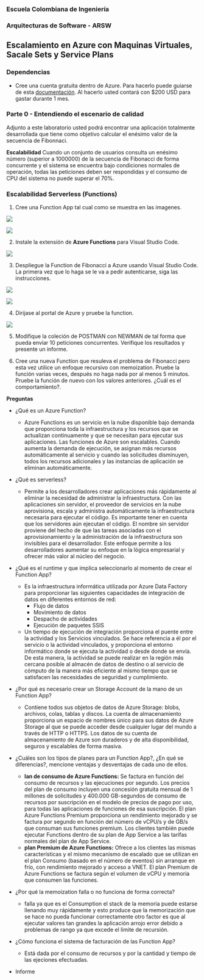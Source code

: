 ### Escuela Colombiana de Ingeniería
### Arquitecturas de Software - ARSW

## Escalamiento en Azure con Maquinas Virtuales, Sacale Sets y Service Plans

### Dependencias
* Cree una cuenta gratuita dentro de Azure. Para hacerlo puede guiarse de esta [documentación](https://azure.microsoft.com/en-us/free/search/?&ef_id=Cj0KCQiA2ITuBRDkARIsAMK9Q7MuvuTqIfK15LWfaM7bLL_QsBbC5XhJJezUbcfx-qAnfPjH568chTMaAkAsEALw_wcB:G:s&OCID=AID2000068_SEM_alOkB9ZE&MarinID=alOkB9ZE_368060503322_%2Bazure_b_c__79187603991_kwd-23159435208&lnkd=Google_Azure_Brand&dclid=CjgKEAiA2ITuBRDchty8lqPlzS4SJAC3x4k1mAxU7XNhWdOSESfffUnMNjLWcAIuikQnj3C4U8xRG_D_BwE). Al hacerlo usted contará con $200 USD para gastar durante 1 mes.

### Parte 0 - Entendiendo el escenario de calidad

Adjunto a este laboratorio usted podrá encontrar una aplicación totalmente desarrollada que tiene como objetivo calcular el enésimo valor de la secuencia de Fibonnaci.

**Escalabilidad**
Cuando un conjunto de usuarios consulta un enésimo número (superior a 1000000) de la secuencia de Fibonacci de forma concurrente y el sistema se encuentra bajo condiciones normales de operación, todas las peticiones deben ser respondidas y el consumo de CPU del sistema no puede superar el 70%.

### Escalabilidad Serverless (Functions)

1. Cree una Function App tal cual como se muestra en las  imagenes.

![](images/part3/part3-function-config.png)

![](images/part3/part3-function-configii.png)

2. Instale la extensión de **Azure Functions** para Visual Studio Code.

![](images/part3/part3-install-extension.png)

3. Despliegue la Function de Fibonacci a Azure usando Visual Studio Code. La primera vez que lo haga se le va a pedir autenticarse, siga las instrucciones.

![](images/part3/part3-deploy-function-1.png)

![](images/part3/part3-deploy-function-2.png)

4. Dirijase al portal de Azure y pruebe la function.

![](images/part3/part3-test-function.png)

5. Modifique la coleción de POSTMAN con NEWMAN de tal forma que pueda enviar 10 peticiones concurrentes. Verifique los resultados y presente un informe.

6. Cree una nueva Function que resuleva el problema de Fibonacci pero esta vez utilice un enfoque recursivo con memoization. Pruebe la función varias veces, después no haga nada por al menos 5 minutos. Pruebe la función de nuevo con los valores anteriores. ¿Cuál es el comportamiento?.

**Preguntas**

* ¿Qué es un Azure Function?

   - Azure Functions es un servicio en la nube disponible bajo demanda que proporciona toda la infraestructura y los recursos que se actualizan continuamente y que se necesitan para ejecutar sus aplicaciones. Las funciones de Azure son escalables. Cuando aumenta la demanda de ejecución, se asignan más recursos automáticamente al servicio y cuando las solicitudes disminuyen, todos los recursos adicionales y las instancias de aplicación se eliminan automáticamente.

* ¿Qué es serverless?

  - Permite a los desarrolladores crear aplicaciones más rápidamente al eliminar la necesidad de administrar la infraestructura. Con las aplicaciones sin servidor, el proveedor de servicios en la nube aprovisiona, escala y administra automáticamente la infraestructura necesaria para ejecutar el código.  Es importante tener en cuenta que los servidores aún ejecutan el código. El nombre sin servidor proviene del hecho de que las tareas asociadas con el aprovisionamiento y la administración de la infraestructura son invisibles para el desarrollador. Este enfoque permite a los desarrolladores aumentar su enfoque en la lógica empresarial y ofrecer más valor al núcleo del negocio.
  
  
* ¿Qué es el runtime y que implica seleccionarlo al momento de crear el Function App?
  
   - Es la infraestructura informática utilizada por Azure Data Factory para proporcionar las siguientes capacidades de integración de datos en diferentes entornos de red:
      - Flujo de datos
      - Movimiento de datos 
      - Despacho de actividades 
      - Ejecución de paquetes SSIS
   - Un tiempo de ejecución de integración proporciona el puente entre la actividad y los Servicios vinculados. Se hace referencia a él por el servicio o la actividad vinculados, y proporciona el entorno informático donde se ejecuta la actividad o desde donde se envía. De esta manera, la actividad se puede realizar en la región más cercana posible al almacén de datos de destino o al servicio de cómputo de la manera más eficiente al mismo tiempo que se satisfacen las necesidades de seguridad y cumplimiento.


  
* ¿Por qué es necesario crear un Storage Account de la mano de un Function App?

  - Contiene todos sus objetos de datos de Azure Storage: blobs, archivos, colas, tablas y discos. La cuenta de almacenamiento proporciona un espacio de nombres único para sus datos de Azure Storage al que se puede acceder desde cualquier lugar del mundo a través de HTTP o HTTPS. Los datos de su cuenta de almacenamiento de Azure son duraderos y de alta disponibilidad, seguros y escalables de forma masiva.
* ¿Cuáles son los tipos de planes para un Function App?, ¿En qué se diferencias?, mencione ventajas y desventajas de cada uno de ellos.

   - **lan de consumo de Azure Functions:**  Se factura en función del consumo de recursos y las ejecuciones por segundo. Los precios del plan de consumo incluyen una concesión gratuita mensual de 1 millones de solicitudes y 400.000 GB-segundos de consumo de recursos por suscripción en el modelo de precios de pago por uso, para todas las aplicaciones de funciones de esa suscripción. El plan Azure Functions Premium proporciona un rendimiento mejorado y se factura por segundo en función del número de vCPU/s y de GB/s que consuman sus funciones premium. Los clientes también puede ejecutar Functions dentro de su plan de App Service a las tarifas normales del plan de App Service. 
   - **plan Premium de Azure Functions:** Ofrece a los clientes las mismas características y el mismo mecanismo de escalado que se utilizan en el plan Consumo (basado en el número de eventos) sin arranque en frío, con rendimiento mejorado y acceso a VNET. El plan Premium de Azure Functions se factura según el volumen de vCPU y memoria que consumen las funciones.

* ¿Por qué la memoization falla o no funciona de forma correcta?
   - falla ya que es el Consumption el stack de la memoria puede estarse llenando muy rápidamente y esto produce que la memorización que se hace no pueda funcionar correctamente otro factor es que al ejecutar valores tan grandes la aplicación arrojo error debido a problemas de rango ya que excede el límite de recursión.
* ¿Cómo funciona el sistema de facturación de las Function App?
   - Está dada por el consumo de recursos y por la cantidad y tiempo de las ejeciones efectuadas.
* Informe

